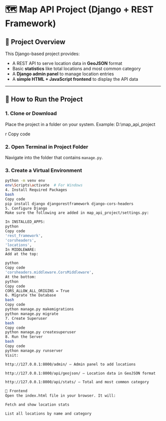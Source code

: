 # 🗺️ Map API Project (Django + REST Framework)

## 📌 Project Overview
This Django-based project provides:
- A REST API to serve location data in **GeoJSON** format
- Basic **statistics** like total locations and most common category
- A **Django admin panel** to manage location entries
- A **simple HTML + JavaScript frontend** to display the API data

---

## 🚀 How to Run the Project

### 1. Clone or Download
Place the project in a folder on your system. Example:
D:\map_api_project

r
Copy code

### 2. Open Terminal in Project Folder
Navigate into the folder that contains `manage.py`.

### 3. Create a Virtual Environment
```bash
python -m venv env
env\Scripts\activate  # For Windows
4. Install Required Packages
bash
Copy code
pip install django djangorestframework django-cors-headers
5. Configure Django
Make sure the following are added in map_api_project/settings.py:

In INSTALLED_APPS:
python
Copy code
'rest_framework',
'corsheaders',
'locations',
In MIDDLEWARE:
Add at the top:

python
Copy code
'corsheaders.middleware.CorsMiddleware',
At the bottom:
python
Copy code
CORS_ALLOW_ALL_ORIGINS = True
6. Migrate the Database
bash
Copy code
python manage.py makemigrations
python manage.py migrate
7. Create Superuser
bash
Copy code
python manage.py createsuperuser
8. Run the Server
bash
Copy code
python manage.py runserver
Visit:

http://127.0.0.1:8000/admin/ – Admin panel to add locations

http://127.0.0.1:8000/api/geojson/ – Location data in GeoJSON format

http://127.0.0.1:8000/api/stats/ – Total and most common category

📄 Frontend
Open the index.html file in your browser. It will:

Fetch and show location stats

List all locations by name and category
